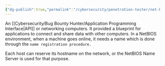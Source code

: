 ```yaml
---
{"dg-publish":true,"permalink":"/cybersecurity/penetration-tester/net-bios/"}
---
```


An [[Cybersecurity/Bug Bounty Hunter/Application Programming Interface\|API]] or networking computers. It provided a blueprint for applications to connect and share data with other computers. In a NetBIOS environment, when a machine goes online, it needs a name which is done through the `name registration procedure.`

Each host can reserve its hostname on the network, or the NetBIOS Name Server is used for that purpose.